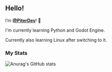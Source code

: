## Hello!
I’m [**@PiterDev**](https://github.com/PiterDev)! 👋 

I'm currently learning Python and Godot Engine.

Currently also learning Linux after switching to it.

### My Stats
![Anurag's GitHub stats](https://github-readme-stats.vercel.app/api?username=PiterDev&show_icons=true&theme=tokyonight)

<!---
PewolfP/PewolfP is a ✨ special ✨ repository because its `README.md` (this file) appears on your GitHub profile.
You can click the Preview link to take a look at your changes.
--->
